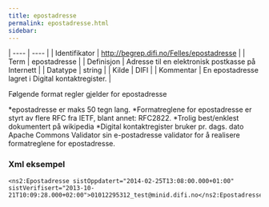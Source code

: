 ```yaml
---
title: epostadresse
permalink: epostadresse.html
sidebar:
---
```


| ---- | ---- |
| Identifikator | http://begrep.difi.no/Felles/epostadresse |
| Term | epostadresse |
| Definisjon | Adresse til en elektronisk postkasse på Internett |
| Datatype | string |
| Kilde | DIFI |
| Kommentar | En epostadresse lagret i Digital kontaktregister. | 

Følgende format regler gjelder for epostadresse

*epostadresse er maks 50 tegn lang.
*Formatreglene for epostadresse er styrt av flere RFC fra IETF, blant annet: RFC2822.
  *Trolig best/enklest dokumentert på wikipedia
*Digital kontaktregister bruker pr. dags. dato Apache Commons Validator sin e-postadresse validator for å realisere formatreglene for epostadresse.

### Xml eksempel

```
<ns2:Epostadresse sistOppdatert="2014-02-25T13:08:00.000+01:00" sistVerifisert="2013-10-21T10:09:28.000+02:00">01012295312_test@minid.difi.no</ns2:Epostadresse>
```


